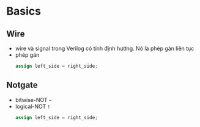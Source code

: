 # Basics
## Wire
- wire và signal trong Verilog có tính định hướng. Nó là phép gán liên tục
- phép gán
    ```Verilog
    assign left_side = right_side;
    ```
## Notgate
- bitwise-NOT `~`
- logical-NOT `!`
    ```Verilog
    assign left_side = right_side;
    ```